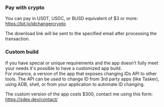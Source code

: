 ### Pay with crypto
You can pay in USDT, USDC, or BUSD equivalent of $3 or more: \
https://bit.ly/idchangercrypto

The download link will be sent to the specified email after processing the transaction. 

### Custom build
If you have special or unique requirements and the app doesn't fully meet your needs it's possible to have a customized app build. \
For instance, a version of the app that exposes changing IDs API to other tools. The API can be used to change ID from 3rd party apps (like Tasker), using ADB, shell, or from your application to automate ID changing. 

The custom version of the app costs $300, contact me using this form: \
https://sdex.dev/contact/
